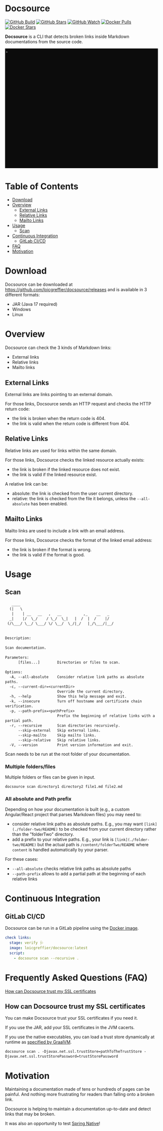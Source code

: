 # Docsource

[![GitHub Build](https://img.shields.io/github/actions/workflow/status/loicgreffier/docsource/continuous_integration.yml?branch=main&logo=github&style=for-the-badge)](https://github.com/loicgreffier/docsource/actions/workflows/continuous_integration.yml)
[![GitHub Stars](https://img.shields.io/github/stars/loicgreffier/docsource?logo=github&style=for-the-badge)](https://github.com/loicgreffier/docsource)
[![GitHub Watch](https://img.shields.io/github/watchers/loicgreffier/docsource?logo=github&style=for-the-badge)](https://github.com/loicgreffier/docsource)
[![Docker Pulls](https://img.shields.io/docker/pulls/loicgreffier/docsource?label=Pulls&logo=docker&style=for-the-badge)](https://hub.docker.com/r/loicgreffier/docsource/tags)
[![Docker Stars](https://img.shields.io/docker/stars/loicgreffier/docsource?label=Stars&logo=docker&style=for-the-badge)](https://hub.docker.com/r/loicgreffier/docsource)

**Docsource** is a CLI that detects broken links inside Markdown documentations from the source code.

![](.readme/demo.gif)

# Table of Contents

* [Download](#download)
* [Overview](#overview)
  * [External Links](#external-links)
  * [Relative Links](#relative-links)
  * [Mailto Links](#mailto-links)
* [Usage](#usage)
  * [Scan](#scan)
* [Continuous Integration](#continuous-integration)
  * [GitLab CI/CD](#gitlab-cicd)
* [FAQ](#frequently-asked-questions-faq)
* [Motivation](#motivation)

# Download

Docsource can be downloaded at https://github.com/loicgreffier/docsource/releases and is available in 3 different formats:
- JAR (Java 17 required)
- Windows
- Linux

# Overview

Docsource can check the 3 kinds of Markdown links:
- External links
- Relative links
- Mailto links

## External Links

External links are links pointing to an external domain.

For those links, Docsource sends an HTTP request and checks the HTTP return code:
- the link is broken when the return code is 404.
- the link is valid when the return code is different from 404.

## Relative Links

Relative links are used for links within the same domain.

For those links, Docsource checks the linked resource actually exists:
- the link is broken if the linked resource does not exist.
- the link is valid if the linked resource exist.

A relative link can be:
- absolute: the link is checked from the user current directory.
- relative: the link is checked from the file it belongs, unless the `--all-absolute` has been enabled.

## Mailto Links

Mailto links are used to include a link with an email address.

For those links, Docsource checks the format of the linked email address:
- the link is broken if the format is wrong.
- the link is valid if the format is good.

# Usage

## Scan 

```console
   ____
  (|   \
   |    | __   __   ,   __          ,_    __   _
  _|    |/  \_/    / \_/  \_|   |  /  |  /    |/
 (/\___/ \__/ \___/ \/ \__/  \_/|_/   |_/\___/|__/


Description:

Scan documentation.

Parameters:
      [files...]        Directories or files to scan.

Options:
  -A, --all-absolute    Consider relative link paths as absolute paths.
  -c, --current-dir=<currentDir>
                        Override the current directory.
  -h, --help            Show this help message and exit.
  -k, --insecure        Turn off hostname and certificate chain verification.
  -p, --path-prefix=<pathPrefix>
                        Prefix the beginning of relative links with a partial path.
  -r, --recursive       Scan directories recursively.
      --skip-external   Skip external links.
      --skip-mailto     Skip mailto links.
      --skip-relative   Skip relative links.
  -V, --version         Print version information and exit.
```

Scan needs to be run at the root folder of your documentation.

### Multiple folders/files

Multiple folders or files can be given in input.

```console
docsource scan directory1 directory2 file1.md file2.md
```

### All absolute and Path prefix

Depending on how your documentation is built (e.g., a custom Angular/React project that parses Markdown files) you may need to:
- consider relative link paths as absolute paths. 
E.g., you may want `[link](./folder-two/README)` to be checked from your current directory rather than the "folderTwo" directory.
- add a prefix to your relative paths. 
E.g., your link is `[link](./folder-two/README)` but the actual path is `/content/folderTwo/README` where `content` is handled automatically by your parser.

For these cases:
- `--all-absolute` checks relative link paths as absolute paths
- `--path-prefix` allows to add a partial path at the beginning of each relative links

# Continuous Integration

## GitLab CI/CD

Docsource can be run in a GitLab pipeline using the [Docker image](https://hub.docker.com/r/loicgreffier/docsource).

```yaml
check links:
  stage: verify 🩺
  image: loicgreffier/docsource:latest
  script:
    - docsource scan --recursive .
```

# Frequently Asked Questions (FAQ)

[How can Docsource trust my SSL certificates](#how-can-docsource-trust-my-ssl-certificates)

## How can Docsource trust my SSL certificates

You can make Docsource trust your SSL certificates if you need it.

If you use the JAR, add your SSL certificates in the JVM cacerts.

If you use the native executables, you can load a trust store dynamically at runtime as [specified by GraalVM](https://www.graalvm.org/22.1/reference-manual/native-image/CertificateManagement/).

```console
docsource scan . -Djavax.net.ssl.trustStore=pathToTheTrustStore -Djavax.net.ssl.trustStorePassword=trustStorePassword
```

# Motivation

Maintaining a documentation made of tens or hundreds of pages can be painful. 
And nothing more frustrating for readers than falling onto a broken link.

Docsource is helping to maintain a documentation up-to-date and detect links that may be broken.

It was also an opportunity to test [Spring Native](https://docs.spring.io/spring-native/docs/current/reference/htmlsingle/)!
